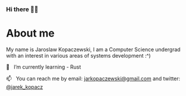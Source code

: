 ### Hi there 👋🏻

# About me
My name is Jaroslaw Kopaczewski, I am a Computer Science undergrad with an interest in various areas of systems development :^)
  
🌱 &nbsp;&nbsp;I’m currently learning - Rust

📫 &nbsp;&nbsp;You can reach me by email: [jarkopaczewski@gmail.com](jarkopaczewski@gmail.com) and twitter: [@jarek_kopacz](https://twitter.com/jarek_kopacz)


<!--
**jkopa/jkopa** is a ✨ _special_ ✨ repository because its `README.md` (this file) appears on your GitHub profile.

Here are some ideas to get you started:

- 🔭 I’m currently working on ...
- 🌱 I’m currently learning ...
- 👯 I’m looking to collaborate on ...
- 🤔 I’m looking for help with ...
- 💬 Ask me about ...
- 📫 How to reach me: ...
- 😄 Pronouns: ...
- ⚡ Fun fact: ...
-->
